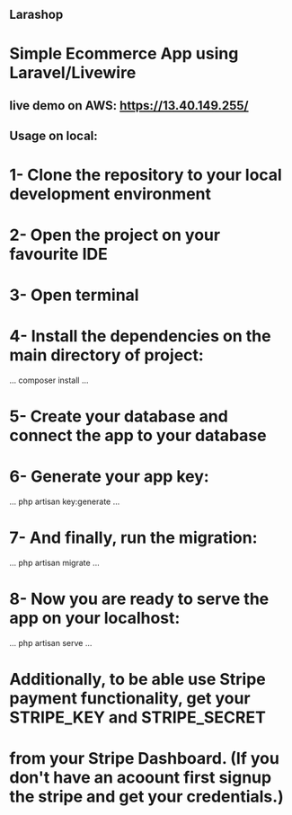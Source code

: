 ## Larashop

# Simple Ecommerce App using Laravel/Livewire

## live demo on AWS: https://13.40.149.255/

## Usage on local:

# 1- Clone the repository to your local development environment

# 2- Open the project on your favourite IDE

# 3- Open terminal

# 4- Install the dependencies on the main directory of project:

...
    composer install
...
# 5- Create your database and connect the app to your database

# 6- Generate your app key:

...
php artisan key:generate 
...

# 7- And finally, run the migration:

...
php artisan migrate 
...

# 8- Now you are ready to serve the app on your localhost:
...
php artisan serve
...

# Additionally, to be able use Stripe payment functionality, get your STRIPE_KEY and STRIPE_SECRET 
# from your Stripe Dashboard. (If you don't have an acoount first signup the stripe and get your credentials.)



